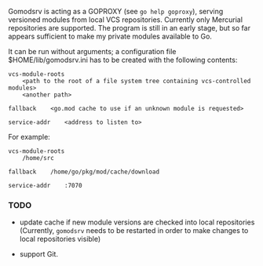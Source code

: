 Gomodsrv is acting as a GOPROXY (see `go help goproxy`), serving
versioned modules from local VCS repositories. Currently only
Mercurial repositories are supported. The program is still
in an early stage, but so far appears sufficient to make my
private modules available to Go.

It can be run without arguments; a configuration file
$HOME/lib/gomodsrv.ini has to be created with the following
contents:

	vcs-module-roots
		<path to the root of a file system tree containing vcs-controlled modules>
		<another path>

	fallback	<go.mod cache to use if an unknown module is requested>

	service-addr	<address to listen to>

For example:

	vcs-module-roots
		/home/src

	fallback	/home/go/pkg/mod/cache/download

	service-addr	:7070


### TODO

-	update cache if new module versions are checked into local
	repositories (Currently, `gomodsrv` needs to be restarted in
	order to make changes to local repositories visible)

-	support Git.
